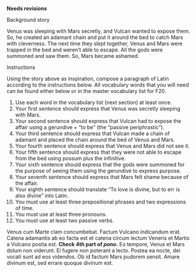 **Needs revisions**

Background story

Venus was sleeping with Mars secretly, and Vulcan wanted to expose them.
So, he created an adamant chain and put it around the bed to catch Mars with cleverness.
The next time they slept together, Venus and Mars were trapped in the bed and weren’t able to escape.
All the gods were summoned and saw them.
So, Mars became ashamed.

Instructions

Using the story above as inspiration, compose a paragraph of Latin according to the instructions below. All vocabulary words that you will need can be found either below or in the master vocabulary list for F20.

1. Use each word in the vocabulary list (next section) at least once.
2. Your first sentence should express that Venus was secretly sleeping with Mars.
3. Your second sentence should express that Vulcan had to expose the affair using a gerundive + “to be” (the “passive periphrastic”).
4. Your third sentence should express that Vulcan made a chain of adamant and placed the chain around the bed of Venus and Mars.
5. Your fourth sentence should express that Venus and Mars did not see it.
6. Your fifth sentence should express that they were not able to escape from the bed using possum plus the infinitive.
7. Your sixth sentence should express that the gods were summoned for the purpose of seeing them using the gerundive to express purpose.
8. Your seventh sentence should express that Mars felt shame because of the affair.
9. Your eighth sentence should translate “To love is divine, but to err is also divine” into Latin.
10. You must use at least three prepositional phrases and two expressions of time.
11. You must use at least three pronouns.
12. You must use at least two passive verbs.


Venus cum Marte clam concumbebat.
Factum Vulcano indicandum erat.
Catena adamantis ab eo facta est et catena circum lectum Veneris et Martis a Vulcano postia est. **Check 4th part of *pono*.**
Eo tempore, Venus et Mars dolum non viderunt.
Ei fugere non poterant a lecto.
Postea ea nocte, dei vocati sunt ad eos videndos.
Ob id factum Mars pudorem sensit.
Amare divinum est, sed errare quoque divinum est.
